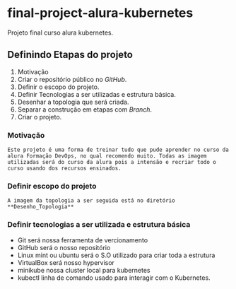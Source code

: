 # final-project-alura-kubernetes
Projeto final curso alura kubernetes.
## Definindo Etapas do projeto
1. Motivação
2. Criar o repositório público no *GitHub*.  
3. Definir o escopo do projeto.
4. Definir Tecnologias a ser utilizadas e estrutura básica.  
5. Desenhar a topologia que será criada. 
6. Separar a construção em etapas com *Branch*.
7. Criar o projeto.

### Motivação
    Este projeto é uma forma de treinar tudo que pude aprender no curso da alura Formação DevOps, no qual recomendo muito. Todas as imagem utilizadas será do curso da alura pois a intensão e recriar todo o curso usando dos recursos ensinados. 
### Definir escopo do projeto
    A imagem da topologia a ser seguida está no diretório **Desenho_Topologia**
### Definir tecnologias a ser utilizada e estrutura básica
* Git será nossa ferramenta de vercionamento 
* GitHub será o nosso repositório
* Linux mint ou ubuntu será o S.O utilizado para criar toda a estrutura
* VirtualBox será nosso hypervisor 
* minikube nossa cluster local para kubernetes
* kubectl linha de comando usado para interagir com o Kubernetes.

